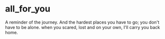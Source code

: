 # all_for_you

A reminder of the journey.
And the hardest places you have to go; you don't have to be alone.
when you scared, lost and on your own, I'll carry you back home.
